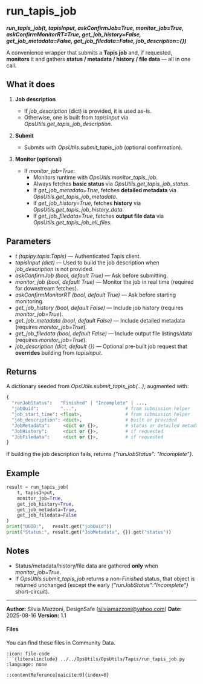 # run_tapis_job

***run_tapis_job(t, tapisInput, askConfirmJob=True, monitor_job=True, askConfirmMonitorRT=True,
get_job_history=False, get_job_metadata=False, get_job_filedata=False, job_description={})***

A convenience wrapper that submits a **Tapis job** and, if requested, **monitors** it and gathers
**status / metadata / history / file data** — all in one call.

## What it does

1. **Job description**
   - If *job_description* (dict) is provided, it is used as-is.
   - Otherwise, one is built from *tapisInput* via *OpsUtils.get_tapis_job_description*.

2. **Submit**
   - Submits with *OpsUtils.submit_tapis_job* (optional confirmation).

3. **Monitor (optional)**
   - If *monitor_job=True*:
     - Monitors runtime with *OpsUtils.monitor_tapis_job*.
     - Always fetches **basic status** via *OpsUtils.get_tapis_job_status*.
     - If *get_job_metadata=True*, fetches **detailed metadata** via *OpsUtils.get_tapis_job_metadata*.
     - If *get_job_history=True*, fetches **history** via *OpsUtils.get_tapis_job_history_data*.
     - If *get_job_filedata=True*, fetches **output file data** via *OpsUtils.get_tapis_job_all_files*.

## Parameters

- *t* *(tapipy.tapis.Tapis)* — Authenticated Tapis client.  
- *tapisInput* *(dict)* — Used to build the job description when *job_description* is not provided.  
- *askConfirmJob* *(bool, default True)* — Ask before submitting.  
- *monitor_job* *(bool, default True)* — Monitor the job in real time (required for downstream fetches).  
- *askConfirmMonitorRT* *(bool, default True)* — Ask before starting monitoring.  
- *get_job_history* *(bool, default False)* — Include job history (requires *monitor_job=True*).  
- *get_job_metadata* *(bool, default False)* — Include detailed metadata (requires *monitor_job=True*).  
- *get_job_filedata* *(bool, default False)* — Include output file listings/data (requires *monitor_job=True*).  
- *job_description* *(dict, default {})* — Optional pre-built job request that **overrides** building from *tapisInput*.

## Returns

A dictionary seeded from *OpsUtils.submit_tapis_job(...)*, augmented with:

```python
{
  "runJobStatus":   "Finished" | "Incomplete" | ...,
  "jobUuid":        "...",                  # from submission helper
  "job_start_time": <float>,                # from submission helper
  "job_description": <dict>,                # built or provided
  "JobMetadata":     <dict or {}>,          # status or detailed metadata
  "JobHistory":      <dict or {}>,          # if requested
  "JobFiledata":     <dict or {}>,          # if requested
}
```

If building the job description fails, returns *{"runJobStatus": "Incomplete"}*.

## Example

```python
result = run_tapis_job(
    t, tapisInput,
    monitor_job=True,
    get_job_history=True,
    get_job_metadata=True,
    get_job_filedata=False
)
print("UUID:",   result.get("jobUuid"))
print("Status:", result.get("JobMetadata", {}).get("status"))
```

## Notes

* Status/metadata/history/file data are gathered **only** when *monitor_job=True*.
* If *OpsUtils.submit_tapis_job* returns a non-*Finished* status, that object is returned unchanged
  (except the early *{"runJobStatus":"Incomplete"}* short-circuit).

---

**Author:** Silvia Mazzoni, DesignSafe ([silviamazzoni@yahoo.com](mailto:silviamazzoni@yahoo.com))
**Date:** 2025-08-16
**Version:** 1.1

#### Files

You can find these files in Community Data.

````{dropdown} run_tapis_job.py
:icon: file-code
```{literalinclude} ../../OpsUtils/OpsUtils/Tapis/run_tapis_job.py
:language: none
````

```
::contentReference[oaicite:0]{index=0}
```
